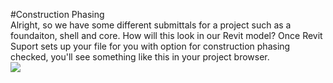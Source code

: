 #Construction Phasing 
<br>
Alright, so we have some different submittals for a project such as a foundaiton, shell and core. How will this look in our Revit model? Once Revit Suport sets up your file for you with option for construction phasing checked, you'll see something like this in your project browser. 
<br>
<img src="images/6/PB_Buildout_Shell.png">
